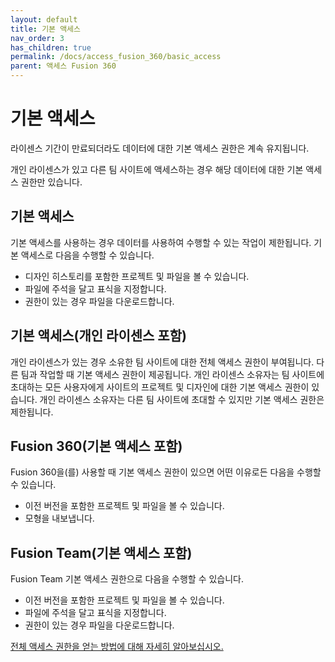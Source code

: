```yaml
---
layout: default
title: 기본 액세스
nav_order: 3
has_children: true
permalink: /docs/access_fusion_360/basic_access
parent: 액세스 Fusion 360
---
```

# 기본 액세스
라이센스 기간이 만료되더라도 데이터에 대한 기본 액세스 권한은 계속 유지됩니다.

개인 라이센스가 있고 다른 팀 사이트에 액세스하는 경우 해당 데이터에 대한 기본 액세스 권한만 있습니다.

## 기본 액세스
기본 액세스를 사용하는 경우 데이터를 사용하여 수행할 수 있는 작업이 제한됩니다. 기본 액세스로 다음을 수행할 수 있습니다.

* 디자인 히스토리를 포함한 프로젝트 및 파일을 볼 수 있습니다.
* 파일에 주석을 달고 표식을 지정합니다.
* 권한이 있는 경우 파일을 다운로드합니다.
## 기본 액세스(개인 라이센스 포함)
개인 라이센스가 있는 경우 소유한 팀 사이트에 대한 전체 액세스 권한이 부여됩니다. 다른 팀과 작업할 때 기본 액세스 권한이 제공됩니다. 개인 라이센스 소유자는 팀 사이트에 초대하는 모든 사용자에게 사이트의 프로젝트 및 디자인에 대한 기본 액세스 권한이 있습니다. 개인 라이센스 소유자는 다른 팀 사이트에 초대할 수 있지만 기본 액세스 권한은 제한됩니다.

## Fusion 360(기본 액세스 포함)
Fusion 360을(를) 사용할 때 기본 액세스 권한이 있으면 어떤 이유로든 다음을 수행할 수 있습니다.

* 이전 버전을 포함한 프로젝트 및 파일을 볼 수 있습니다.
* 모형을 내보냅니다.
## Fusion Team(기본 액세스 포함)
Fusion Team 기본 액세스 권한으로 다음을 수행할 수 있습니다.

* 이전 버전을 포함한 프로젝트 및 파일을 볼 수 있습니다.
* 파일에 주석을 달고 표식을 지정합니다.
* 권한이 있는 경우 파일을 다운로드합니다.

[전체 액세스 권한을 얻는 방법에 대해 자세히 알아보십시오.](https://www.autodesk.com/fusion-full)